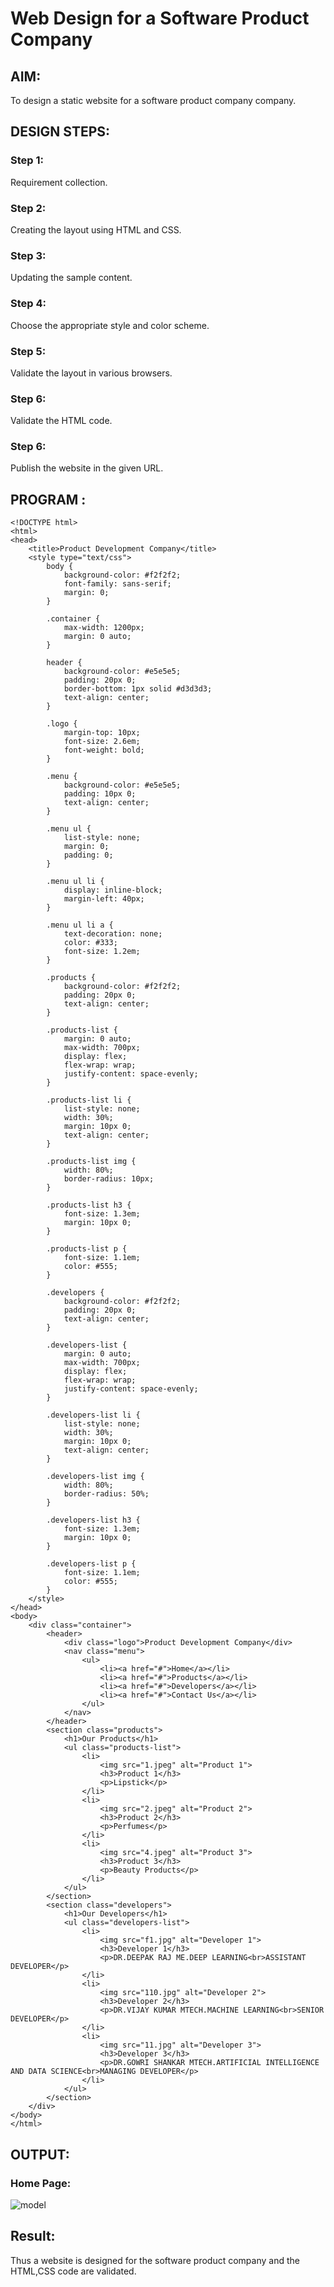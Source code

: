 # Web Design for a Software Product Company

## AIM:

To design a static website for a software product company company.

## DESIGN STEPS:

### Step 1:

Requirement collection.

### Step 2:

Creating the layout using HTML and CSS.

### Step 3:

Updating the sample content.

### Step 4:

Choose the appropriate style and color scheme.

### Step 5:

Validate the layout in various browsers.

### Step 6:

Validate the HTML code.

### Step 6:

Publish the website in the given URL.

## PROGRAM :
```
<!DOCTYPE html>
<html>
<head>
	<title>Product Development Company</title>
	<style type="text/css">
		body {
			background-color: #f2f2f2;
			font-family: sans-serif;
			margin: 0;
		}

		.container {
			max-width: 1200px;
			margin: 0 auto;
		}

		header {
			background-color: #e5e5e5;
			padding: 20px 0;
			border-bottom: 1px solid #d3d3d3;
			text-align: center;
		}

		.logo {
			margin-top: 10px;
			font-size: 2.6em;
			font-weight: bold;
		}

		.menu {
			background-color: #e5e5e5;
			padding: 10px 0;
			text-align: center;
		}

		.menu ul {
			list-style: none;
			margin: 0;
			padding: 0;
		}

		.menu ul li {
			display: inline-block;
			margin-left: 40px;
		}

		.menu ul li a {
			text-decoration: none;
			color: #333;
			font-size: 1.2em;
		}

		.products {
			background-color: #f2f2f2;
			padding: 20px 0;
			text-align: center;
		}

		.products-list {
			margin: 0 auto;
			max-width: 700px;
			display: flex;
			flex-wrap: wrap;
			justify-content: space-evenly;
		}

		.products-list li {
			list-style: none;
			width: 30%;
			margin: 10px 0;
			text-align: center;
		}

		.products-list img {
			width: 80%;
			border-radius: 10px;
		}

		.products-list h3 {
			font-size: 1.3em;
			margin: 10px 0;
		}

		.products-list p {
			font-size: 1.1em;
			color: #555;
		}

		.developers {
			background-color: #f2f2f2;
			padding: 20px 0;
			text-align: center;
		}

		.developers-list {
			margin: 0 auto;
			max-width: 700px;
			display: flex;
			flex-wrap: wrap;
			justify-content: space-evenly;
		}

		.developers-list li {
			list-style: none;
			width: 30%;
			margin: 10px 0;
			text-align: center;
		}

		.developers-list img {
			width: 80%;
			border-radius: 50%;
		}

		.developers-list h3 {
			font-size: 1.3em;
			margin: 10px 0;
		}

		.developers-list p {
			font-size: 1.1em;
			color: #555;
		}
	</style>
</head>
<body>
	<div class="container">
		<header>
			<div class="logo">Product Development Company</div>
			<nav class="menu">
				<ul>
					<li><a href="#">Home</a></li>
					<li><a href="#">Products</a></li>
					<li><a href="#">Developers</a></li>
					<li><a href="#">Contact Us</a></li>
				</ul>
			</nav>
		</header>
		<section class="products">
			<h1>Our Products</h1>
			<ul class="products-list">
				<li>
					<img src="1.jpeg" alt="Product 1">
					<h3>Product 1</h3>
					<p>Lipstick</p>
				</li>
				<li>
					<img src="2.jpeg" alt="Product 2">
					<h3>Product 2</h3>
					<p>Perfumes</p>
				</li>
				<li>
					<img src="4.jpeg" alt="Product 3">
					<h3>Product 3</h3>
					<p>Beauty Products</p>
				</li>
			</ul>
		</section>
		<section class="developers">
			<h1>Our Developers</h1>
			<ul class="developers-list">
				<li>
					<img src="f1.jpg" alt="Developer 1">
					<h3>Developer 1</h3>
					<p>DR.DEEPAK RAJ ME.DEEP LEARNING<br>ASSISTANT DEVELOPER</p>
				</li>
				<li>
					<img src="110.jpg" alt="Developer 2">
					<h3>Developer 2</h3>
					<p>DR.VIJAY KUMAR MTECH.MACHINE LEARNING<br>SENIOR DEVELOPER</p>
				</li>
				<li>
					<img src="11.jpg" alt="Developer 3">
					<h3>Developer 3</h3>
					<p>DR.GOWRI SHANKAR MTECH.ARTIFICIAL INTELLIGENCE AND DATA SCIENCE<br>MANAGING DEVELOPER</p>
				</li>
			</ul>
		</section>
	</div>
</body>
</html>
```

## OUTPUT:

### Home Page:
![model](1.png)

## Result:

Thus a website is designed for the software product company and the HTML,CSS code are validated.
